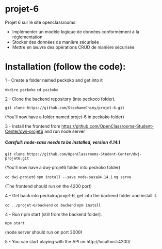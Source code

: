# projet-6

Projet 6 sur le site openclassrooms:

- Implémenter un modèle logique de données conformément à la réglementation
- Stocker des données de manière sécurisée
- Mettre en œuvre des opérations CRUD de manière sécurisée


# Installation (follow the code):

1 - Create a folder named peckoko and get into it

 ```mkdire peckoko```
 ```cd peckoko```

2 - Clone the backend repository (into peckoco folder).

```git clone https://github.com/StephaneChimy/projet-6.git```

(You'll now have a folder named projet-6 in peckoko folder)

3 - Install the frontend from https://github.com/OpenClassrooms-Student-Center/dwj-projet6 and run node server

##### Carefull: node-sass needs to be installed, version 4.14.1

```git clone https://github.com/OpenClassrooms-Student-Center/dwj-projet6.git```

(You'll now have a dwj-projet6 folder into peckoko folder)

```cd dwj-projet6```
```npm install --save node-sass@4.14.1```
```ng serve```

(The frontend should run on the 4200 port)

4 - Get back into peckoko/projet-6, get into the backend folder and install it.

```cd ../projet-6/backend```
```cd backend```
```npm install```

4 - Run npm start (still from the backend folder).

```npm start```

(node server should run on port 3000)

5 - You can start playing with the API on http://localhost:4200/

